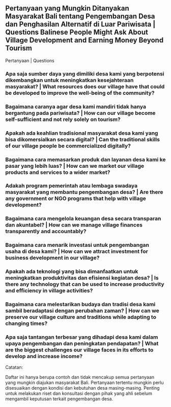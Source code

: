 ## Pertanyaan yang Mungkin Ditanyakan Masyarakat Bali tentang Pengembangan Desa dan Penghasilan Alternatif di Luar Pariwisata | Questions Balinese People Might Ask About Village Development and Earning Money Beyond Tourism
Pertanyaan | Questions
### Apa saja sumber daya yang dimiliki desa kami yang berpotensi dikembangkan untuk meningkatkan kesejahteraan masyarakat? | What resources does our village have that could be developed to improve the well-being of the community?
### Bagaimana caranya agar desa kami mandiri tidak hanya bergantung pada pariwisata? | How can our village become self-sufficient and not rely solely on tourism?
### Apakah ada keahlian tradisional masyarakat desa kami yang bisa dikomersialkan secara digital? | Can the traditional skills of our village people be commercialized digitally?
### Bagaimana cara memasarkan produk dan layanan desa kami ke pasar yang lebih luas? | How can we market our village products and services to a wider market?
### Adakah program pemerintah atau lembaga swadaya masyarakat yang membantu pengembangan desa? | Are there any government or NGO programs that help with village development?
### Bagaimana cara mengelola keuangan desa secara transparan dan akuntabel? | How can we manage village finances transparently and accountably?
### Bagaimana cara menarik investasi untuk pengembangan usaha di desa kami? | How can we attract investment for business development in our village?
### Apakah ada teknologi yang bisa dimanfaatkan untuk meningkatkan produktivitas dan efisiensi kegiatan desa? | Is there any technology that can be used to increase productivity and efficiency in village activities?
### Bagaimana cara melestarikan budaya dan tradisi desa kami sambil beradaptasi dengan perubahan zaman? | How can we preserve our village culture and traditions while adapting to changing times?
### Apa saja tantangan terbesar yang dihadapi desa kami dalam upaya pengembangan dan peningkatan pendapatan? | What are the biggest challenges our village faces in its efforts to develop and increase income?

Catatan:

Daftar ini hanya berupa contoh dan tidak mencakup semua pertanyaan yang mungkin diajukan masyarakat Bali.
Pertanyaan tertentu mungkin perlu disesuaikan dengan kondisi dan kebutuhan desa masing-masing.
Penting untuk melakukan riset dan konsultasi dengan pihak yang ahli sebelum mengambil keputusan terkait pengembangan desa.
